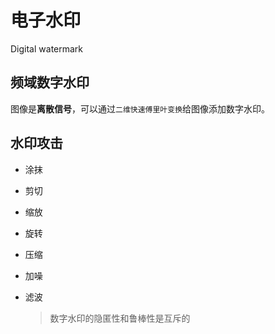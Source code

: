 # 电子水印

Digital watermark

## 频域数字水印

图像是**离散信号**，可以通过`二维快速傅里叶变换`给图像添加数字水印。



## 水印攻击

- 涂抹

- 剪切

- 缩放

- 旋转

- 压缩

- 加噪

- 滤波

  > 数字水印的隐匿性和鲁棒性是互斥的

